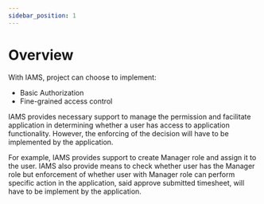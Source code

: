 ```yaml
---
sidebar_position: 1
---
```


# Overview

With IAMS, project can choose to implement:
*	Basic Authorization
*	Fine-grained access control

IAMS provides necessary support to manage the permission and facilitate application in determining whether a user has access to application functionality. However, the enforcing of the decision will have to be implemented by the application.

For example, IAMS provides support to create Manager role and assign it to the user. IAMS also provide means to check whether user has the Manager role but enforcement of whether user with Manager role can perform specific action in the application, said approve submitted timesheet, will have to be implement by the application.     

